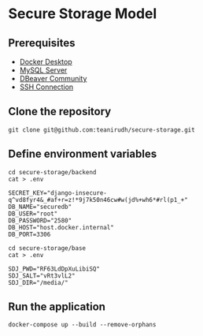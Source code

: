 # Secure Storage Model

## Prerequisites

* [Docker Desktop](https://www.docker.com/products/docker-desktop)
* [MySQL Server](https://dev.mysql.com/downloads/mysql)
* [DBeaver Community](https://dbeaver.io/download)
* [SSH Connection](https://docs.github.com/en/authentication/connecting-to-github-with-ssh/generating-a-new-ssh-key-and-adding-it-to-the-ssh-agent)

## Clone the repository

```shell
git clone git@github.com:teanirudh/secure-storage.git
```

## Define environment variables

```shell
cd secure-storage/backend
cat > .env

SECRET_KEY="django-insecure-q^vd8fyr4&_#af+r=z!*9j7k50n46cw#w(jd%+wh6*#rl(p1_+"
DB_NAME="securedb"
DB_USER="root"
DB_PASSWORD="2580"
DB_HOST="host.docker.internal"
DB_PORT=3306

cd secure-storage/base
cat > .env

SDJ_PWD="RF63LdDpXuLibiSQ"
SDJ_SALT="vRt3vlL2"
SDJ_DIR="/media/"
```

## Run the application

```shell
docker-compose up --build --remove-orphans
```
